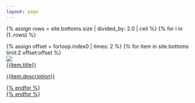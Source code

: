 ```yaml
---
layout: page
---
```


{% assign rows = site.bottoms.size | divided_by: 2.0 | ceil %}
{% for i in (1..rows) %}
  <div class="row">
  {% assign offset = forloop.index0 | times: 2 %}
  {% for item in site.bottoms limit:2 offset:offset %}
    <div class="col s12 m6">
      <div class="card">
        <div class="card-image">
          <img src="{{item.image}}">
        </div>
        <div class="card-content">
          <span class="card-title"><a class="grey-text text-darken-4" href="{{site.url}}{{item.url}}">{{item.title}}</span>
          <p>{{item.description}}</p>
        </div>
      </div>
    </div>
  {% endfor %}
  </div>
{% endfor %}

